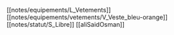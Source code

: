 [[notes/equipements/L_Vetements]] [[notes/equipements/vetements/V_Veste_bleu-orange]] [[notes/statut/S_Libre]]
[[aliSaidOsman]]
